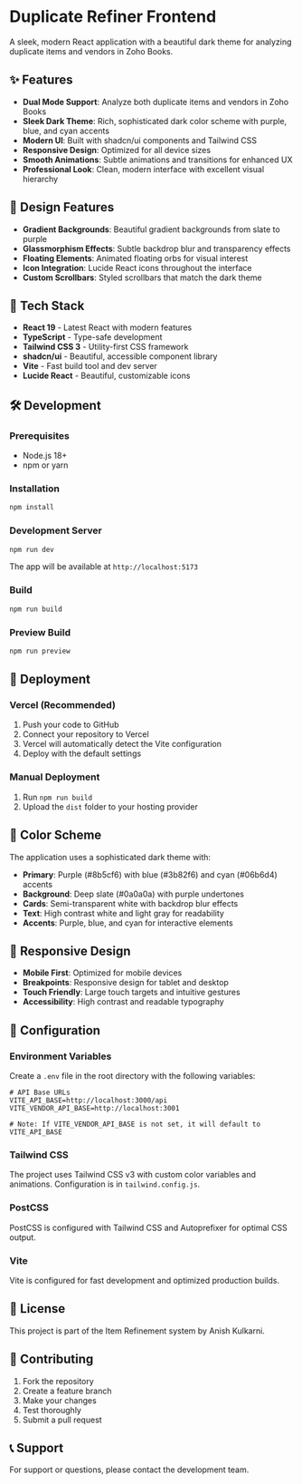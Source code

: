 # Duplicate Refiner Frontend

A sleek, modern React application with a beautiful dark theme for analyzing duplicate items and vendors in Zoho Books.

## ✨ Features

- **Dual Mode Support**: Analyze both duplicate items and vendors in Zoho Books
- **Sleek Dark Theme**: Rich, sophisticated dark color scheme with purple, blue, and cyan accents
- **Modern UI**: Built with shadcn/ui components and Tailwind CSS
- **Responsive Design**: Optimized for all device sizes
- **Smooth Animations**: Subtle animations and transitions for enhanced UX
- **Professional Look**: Clean, modern interface with excellent visual hierarchy

## 🎨 Design Features

- **Gradient Backgrounds**: Beautiful gradient backgrounds from slate to purple
- **Glassmorphism Effects**: Subtle backdrop blur and transparency effects
- **Floating Elements**: Animated floating orbs for visual interest
- **Icon Integration**: Lucide React icons throughout the interface
- **Custom Scrollbars**: Styled scrollbars that match the dark theme

## 🚀 Tech Stack

- **React 19** - Latest React with modern features
- **TypeScript** - Type-safe development
- **Tailwind CSS 3** - Utility-first CSS framework
- **shadcn/ui** - Beautiful, accessible component library
- **Vite** - Fast build tool and dev server
- **Lucide React** - Beautiful, customizable icons

## 🛠️ Development

### Prerequisites

- Node.js 18+ 
- npm or yarn

### Installation

```bash
npm install
```

### Development Server

```bash
npm run dev
```

The app will be available at `http://localhost:5173`

### Build

```bash
npm run build
```

### Preview Build

```bash
npm run preview
```

## 🚀 Deployment

### Vercel (Recommended)

1. Push your code to GitHub
2. Connect your repository to Vercel
3. Vercel will automatically detect the Vite configuration
4. Deploy with the default settings

### Manual Deployment

1. Run `npm run build`
2. Upload the `dist` folder to your hosting provider

## 🎯 Color Scheme

The application uses a sophisticated dark theme with:

- **Primary**: Purple (#8b5cf6) with blue (#3b82f6) and cyan (#06b6d4) accents
- **Background**: Deep slate (#0a0a0a) with purple undertones
- **Cards**: Semi-transparent white with backdrop blur effects
- **Text**: High contrast white and light gray for readability
- **Accents**: Purple, blue, and cyan for interactive elements

## 📱 Responsive Design

- **Mobile First**: Optimized for mobile devices
- **Breakpoints**: Responsive design for tablet and desktop
- **Touch Friendly**: Large touch targets and intuitive gestures
- **Accessibility**: High contrast and readable typography

## 🔧 Configuration

### Environment Variables

Create a `.env` file in the root directory with the following variables:

```env
# API Base URLs
VITE_API_BASE=http://localhost:3000/api
VITE_VENDOR_API_BASE=http://localhost:3001

# Note: If VITE_VENDOR_API_BASE is not set, it will default to VITE_API_BASE
```

### Tailwind CSS

The project uses Tailwind CSS v3 with custom color variables and animations. Configuration is in `tailwind.config.js`.

### PostCSS

PostCSS is configured with Tailwind CSS and Autoprefixer for optimal CSS output.

### Vite

Vite is configured for fast development and optimized production builds.

## 📄 License

This project is part of the Item Refinement system by Anish Kulkarni.

## 🤝 Contributing

1. Fork the repository
2. Create a feature branch
3. Make your changes
4. Test thoroughly
5. Submit a pull request

## 📞 Support

For support or questions, please contact the development team.
